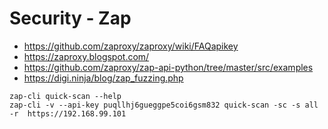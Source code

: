 # Security - Zap

- https://github.com/zaproxy/zaproxy/wiki/FAQapikey
- https://zaproxy.blogspot.com/
- https://github.com/zaproxy/zap-api-python/tree/master/src/examples
- https://digi.ninja/blog/zap_fuzzing.php

```shell
zap-cli quick-scan --help
zap-cli -v --api-key puqllhj6gueggpe5coi6gsm832 quick-scan -sc -s all -r  https://192.168.99.101
```
